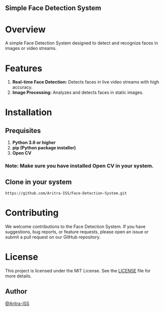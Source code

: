 ## Simple Face Detection System

# Overview
A simple Face Detection System designed to detect and recognize faces in images or video streams. 

# Features
1. **Real-time Face Detection:** Detects faces in live video streams with high accuracy.
2. **Image Processing:** Analyzes and detects faces in static images.

# Installation

## Prequisites
1. **Python 3.6 or higher**
2. **pip (Python package installer)**
3. **Open CV**
### Note: Make sure you have installed Open CV in your system.

## Clone in your system
```
https://github.com/Aritra-ISS/Face-Detection-System.git
```

# Contributing
We welcome contributions to the Face Detection System. If you have suggestions, bug reports, or feature requests, please open an issue or submit a pull request on our GitHub repository.

# License
This project is licensed under the MIT License. See the [LICENSE](https://github.com/Aritra-ISS/Face-Detection-System/blob/main/LICENSE) file for more details.

## Author
[@Aritra-ISS](https://github.com/Aritra-ISS)
